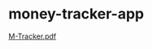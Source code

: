 # money-tracker-app
[M-Tracker.pdf](https://github.com/MOUAD-FAKIHI/money-tracker-app/files/11492742/M-Tracker.pdf)
